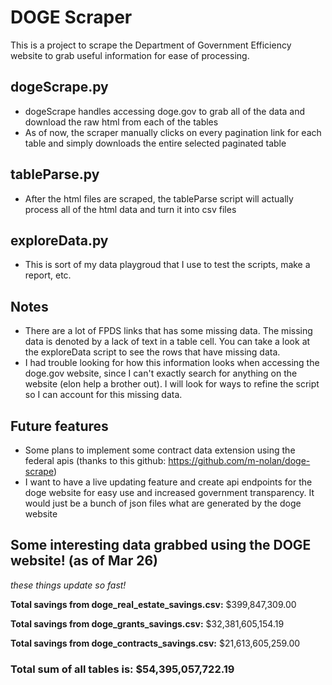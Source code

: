 # DOGE Scraper

This is a project to scrape the Department of Government Efficiency website to grab useful information for ease of processing. 

## dogeScrape.py
* dogeScrape handles accessing doge.gov to grab all of the data and download the raw html from each of the tables
* As of now, the scraper manually clicks on every pagination link for each table and simply downloads the entire selected paginated table

## tableParse.py
* After the html files are scraped, the tableParse script will actually process all of the html data and turn it into csv files

## exploreData.py
* This is sort of my data playgroud that I use to test the scripts, make a report, etc.

## Notes
- There are a lot of FPDS links that has some missing data. The missing data is denoted by a lack of text in a table cell. You can take a look at the exploreData script to see the rows that have missing data. 
- I had trouble looking for how this information looks when accessing the doge.gov website, since I can't exactly search for anything on the website (elon help a brother out). I will look for ways to refine the script so I can account for this missing data.


## Future features 
- Some plans to implement some contract data extension using the federal apis (thanks to this github: https://github.com/m-nolan/doge-scrape)
- I want to have a live updating feature and create api endpoints for the doge website for easy use and increased government transparency. It would just be a bunch of json files what are generated by the doge website

## Some interesting data grabbed using the DOGE website! (as of Mar 26)
*these things update so fast!*

**Total savings from doge_real_estate_savings.csv:** $399,847,309.00

**Total savings from doge_grants_savings.csv:** $32,381,605,154.19

**Total savings from doge_contracts_savings.csv:** $21,613,605,259.00

### **Total sum of all tables is:** $54,395,057,722.19
